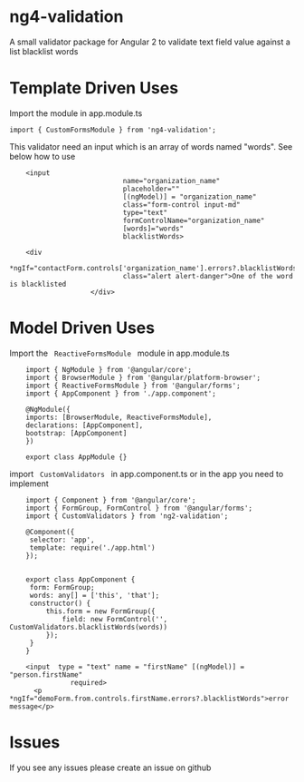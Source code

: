 # ng4-validation
A small validator package for Angular 2 to validate text field value against a list blacklist words

# Template Driven Uses 
Import the module in app.module.ts 
```
import { CustomFormsModule } from 'ng4-validation';
```

This validator need an input which is an array of words named "words". See below how to use 

```
	<input
                            name="organization_name"
                            placeholder=""
                            [(ngModel)] = "organization_name"
                            class="form-control input-md"
                            type="text"
                            formControlName="organization_name"
                            [words]="words"
                            blacklistWords>
                            
	<div
                            *ngIf="contactForm.controls['organization_name'].errors?.blacklistWords"
                            class="alert alert-danger">One of the word is blacklisted
                    </div>
   ``` 
             
             
# Model Driven Uses 
Import the <code> ReactiveFormsModule </code> module in app.module.ts 
```
	import { NgModule } from '@angular/core';
	import { BrowserModule } from '@angular/platform-browser';
	import { ReactiveFormsModule } from '@angular/forms';
	import { AppComponent } from './app.component';
	
	@NgModule({
	imports: [BrowserModule, ReactiveFormsModule],
	declarations: [AppComponent],
	bootstrap: [AppComponent]
	}) 
	
	export class AppModule {}                       
```


import <code> CustomValidators </code> in app.component.ts or in the app you need to implement 

```
	import { Component } from '@angular/core';
	import { FormGroup, FormControl } from '@angular/forms';
	import { CustomValidators } from 'ng2-validation';
	
	@Component({
	 selector: 'app',
	 template: require('./app.html')
	});
	
	
	export class AppComponent {
	 form: FormGroup;
	 words: any[] = ['this', 'that'];
	 constructor() {
	     this.form = new FormGroup({
	         field: new FormControl('', CustomValidators.blacklistWords(words))
	     });
	 }
	} 
	
	<input  type = "text" name = "firstName" [(ngModel)] = "person.firstName"
	           required>
	  <p *ngIf="demoForm.from.controls.firstName.errors?.blacklistWords">error message</p>
```
                    
# Issues
If you see any issues please create an issue on github